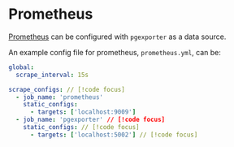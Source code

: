 # Prometheus

[Prometheus](https://prometheus.io/) can be configured with `pgexporter` as a data source.

An example config file for prometheus, `prometheus.yml`, can be:
```yml
global:
  scrape_interval: 15s

scrape_configs: // [!code focus]
  - job_name: 'prometheus'
    static_configs:
      - targets: ['localhost:9009']
  - job_name: 'pgexporter' // [!code focus]
    static_configs: // [!code focus]
      - targets: ['localhost:5002'] // [!code focus]
```